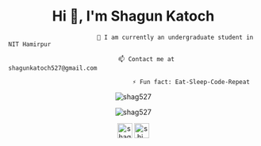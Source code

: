<h1 align="center">Hi 👋, I'm Shagun Katoch</h1>



  
                             🌱 I am currently an undergraduate student in NIT Hamirpur

                                   📫 Contact me at shagunkatoch527@gmail.com

                                       ⚡ Fun fact: Eat-Sleep-Code-Repeat


<p align="center"><img src="https://github-readme-stats.vercel.app/api?username=shag527&show_icons=true" alt="shag527" /></p>

<p align="center"> <img src="https://komarev.com/ghpvc/?username=shag527" alt="shag527" /> </p>

<p align="center">
<a href="https://www.linkedin.com/in/shagun-katoch-7a01b0181/" target="blank"><img align="center" src="https://cdn.jsdelivr.net/npm/simple-icons@3.0.1/icons/linkedin.svg" alt="shagun-katoch" height="30" width="30" /></a>
<a href="https://instagram.com/shi_ona1640" target="blank"><img align="center" src="https://cdn.jsdelivr.net/npm/simple-icons@3.0.1/icons/instagram.svg" alt="shi_ona1640" height="30" width="30" /></a>
</p>

